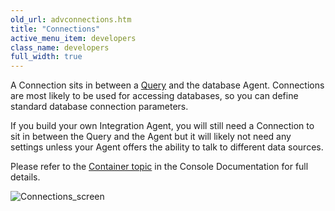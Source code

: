 ```yaml
---
old_url: advconnections.htm
title: "Connections"
active_menu_item: developers
class_name: developers
full_width: true
---
```



A Connection sits in between a [Query](/developers/documentation/product-guide/advanced-features/accessing-data-in-other-apps-databases-and-apis/advqueries) and the database Agent. Connections are most likely to be used for accessing databases, so you can define standard database connection parameters.

If you build your own Integration Agent, you will still need a Connection to sit in between the Query and the Agent but it will likely not need any settings unless your Agent offers the ability to talk to different data sources.

Please refer to the [Container topic](containers.htm) in the Console Documentation for full details.

![Connections\_screen](/img/docs/connections_screen.zoom56.png)
